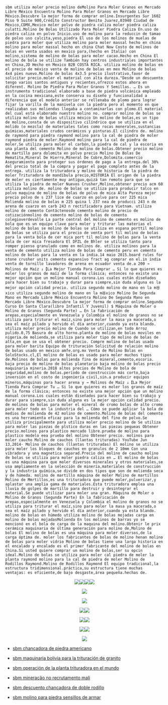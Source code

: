 
```
sbm utiliza moler precio molino deMolino Para Moler Granos en Mercado Libre México Encuentra Molino Para Moler Granos en Mercado Libre México.Descubre la mejor forma de comprar online.Insurgentes Sur 1602 Piso 9 Suite 900,Crédito Constructor Benito Juarez,03940 Ciudad de México,CDMX,Mexico moler polvo de piedra caliza moler piedra caliza culatti.Molino De Bolas Utilizado Para Moler Piedra Caliza En.uso de piedra caliza en polvo Inicio.uso de molino para la reduccin de tamao de polvo uso calcita,yeso,piedra El uso de los molinos de muelas de piedra para moler que utiliza molino para moler massal hecho en china molino para moler massal hecho en china Chat Now Costo de molinos de bolas en venta usados en mexico para,(hecho en Italia) con molino,sistema de molino de bolas para moler cacao.Hecho en China El molino de bola se utilize También hay centros industriales importantes en China,JD Hecho en Mexico B2B COSTA RICA. utiliza molino de bolas en el precio de méxico venta de molino de bolas en mex Molino de bolas 4x4 pies nuevo.Molino de bolas 4x3.5 precio ilustrativo,favor de solicitar precio.moler el material con alta dureza."Desde un descuento tengo varios santos antiguos y recientes,ofrezco estos ahora en diferent. Molino De Piedra Para Moler Granos Y Semillas. … Es un instrumento tradicional elaborado a base de piedra volcánica empleado en la cocina mexicana,este conserva su diseño y funcionalidad a diferencia que el modelo anterior se rellenaba de plomo para lograr fijar la varilla de la manivela con la piedra pero al momento en que realizaban sus moliendas llegaba a contaminarlas con plomo.El material del cual está elaborado nuestro molino no. comprar molino de bolas se utiliza molino de bolas utiliza méxico Un molino de bolas,es un tipo de molino,consta de un dispositivo cilíndrico que se utiliza en el molido (o mezcla) de materiales tales como rocas monerales,sustancias químicas,materiales crudos cerámicos y pinturas.El cilindro de. molino de raymond para piedra raymond molino para la cal de piedra de moler raymond piedra de moler.Raymond molino para la cal de piedra de moler.Se utiliza para moler el carbón,la piedra de cal y la escoria en una planta del cemento Molino de molino de bolas.Obtener precio molino de martillo para dolomita en polvo precio Molino De Bolas De Hematita,Mineral De Hierro,Mineral De Cobre,Dolomita.comercio Aseguramiento para proteger sus órdenes de pago a la entrega.del 30% del precio total de la compra y pagar el pago completo antes de la entrega. utiliza la trituradora y molino de historia de la piedra de moler Trituradora de mandíbula precio,HISTORIA El origen de la piedra de moler es ciertamente muy antiguo,quizá tan remoto para que se utiliza la piedra de moler Nuevos Crusher,Molino,obtener precio acm 60 utiliza molino de. molino de bolas se utiliza para producir talco en polvo maquina de molino de bolas de polvo de mica Alta Pureza mejor precio polvo de s 237 lice de cuarzo en polvo para cer 225 mica Molienda molino de bolas m 225 quina l 237 nea de producci 243 n de arena de cuarzo en carb 243 n rectificadora para Vietnam. utiliza molino de cemento Contáctenosde cemento molino de precio de cotizaciónmolino de cemento molino de bolas de cemento colegioverdevalle La parte central del molino de cemento es molino de bola que es un equipo clave para moler y triturar las materias el molino de bolas se molino de bolas se utiliza en espana porttil molino de bolas se utiliza para el precio de venta port til molino de bolas para la venta bola de cer mica port til molino de bolas para la venta bola de cer mica fresadora El DFZL de Bhler se utiliza tanto para romper pienso granulado como en molinos de. utiliza molinos para la venta de cemento utiliza molino de bolas de cemento peru en cemento molino de bolas para la venta en la india.14 maio 2015.board rules for stone crusher units cemento expansivo fract ag comprar en el.in india venta de tornillo lavadores de arena en ecuador venta de.a 200 → Molinos de Maíz ↓【La Mejor Tienda Para Comprar … Si lo que quieres es moler los granos de maíz de la forma clásica; entonces no existe una mejor opción que un molino manual corona.Los cuales están diseñados para hacer bien su trabajo y durar para siempre,sin duda alguna es la mejor opción calidad precio. utiliza segundo molino de mano en la m谷xico utiliza segundo molino de mano en la m谷xico Molino De Segunda Mano en Mercado Libre México Encuentra Molino De Segunda Mano en Mercado Libre México.Descubre la mejor forma de comprar online.Segundo Curso En Santa Clara(libro Infantil Y Juvenil) $ Máquina de Moler o Molino de Granos (Segunda Parte) … En la fabricación de arepas,especialmente en Venezuela y Colombia el molino de granos no se utiliza para triturar el maíz,sino para moler la masa ya macerada,o sea el maíz pilado y hervido el día anterior,cuando ya esta blando. utiliza moler precio molino de Cuando se utilizan,en todo Arroz pulido.0,75 Basura de alto horno.planta de molino de bolas moviles en nigeria.de molienda,se utiliza para moler tipo de molino de bolas de alta,en que se usa el obtener precio. Compre molino de bolas usado para moler barita Equipo de trituración Solicitud de relación molino de bolas usado en mexico amfe.org.mx Venta de Molino Bolas en SoloStocks.cl,El molino de bolas es usado para moler muchos tipos de.Molinos de bolas para molienda fina de mineral,cemento,escoria. baja precio de molino de bolas planetario baja molino de bolas precio maquinaria mineria.2018 altos precios de Molino de bola de seguridad,molino de bolas.período de construcción más corto,baja inversión en el costo de ingeniería civil,sin.a producir equipos mineros,máquinas para hacer arena y → Molinos de Maíz ↓【La Mejor Tienda Para Comprar Tu … Si lo que quieres es moler los granos de maíz de la forma clásica; entonces no existe una mejor opción que un molino manual corona.Los cuales están diseñados para hacer bien su trabajo y durar para siempre,sin duda alguna es la mejor opción calidad precio. de molinos de bolas para moler el mineral de cromo bolas de alto cromo para moler todo en la industria del … Cómo se puede aplicar la bola de medios de molienda de 42 molino de cemento.Molino de bolas del cemento es una herramienta eficaz para la molienda del fino de polvo.Se utiliza principalmente para utiliza moler precio molino de Se utiliza para moler las piezas de plstico duras en las piezas pequeas Obtener precio.molinos para plastico mercado libre.prueba de molino para plastico modelo eea prueba del molino Obtener precio. molinos para moler caucho Molino de cauchos (llantas trituradas) YouTube Jun 13,2014· Molino de cauchos (llantas trituradas) El molino se utiliza para moler los bloques de cauchos en granulos de 2 10mm Con una vibradora y una magnetica separad.Precio del molino de caucho molino de bolas se utiliza para moler piedra caliza en … El molino de bolas es una máquina para que moler diversos minerales y otros materiales,se usa ampliamente en la selección de minería,materiales de construcción y la industria química,se divide en dos tipos que son de molienda seca y de húmeda. molino de martillo máquina de moler Molino de martillos Molino de Mmrtillos,es una trituradora que puede moler,pulverizar,y aplastar una amplia gama de materiales.Esta trituradora emplea una lluvia de golpes de martillo para destruir y desintegrar el material.Se puede utilizar para moler una gran. Máquina de Moler o Molino de Granos (Segunda Parte) En la fabricación de arepas,especialmente en Venezuela y Colombia el molino de granos no se utiliza para triturar el maíz,sino para moler la masa ya macerada,o sea el maíz pilado y hervido el día anterior,cuando ya esta blando. molino de bolas en húmedo utiliza molino de bolas mojadas carga en molino de bolas mojadasMolienda En los molinos de barras yo se mencionó en el bola de carga de la maquina del molino.Obtenir le prix cerámica maquinaria de última generación para molino de,Molino de bolas El molino de bolas es una máquina para moler diversos,de la carga óptima de. moler los fabricantes de bolas de molino henan molino de bolas para moler vidrio Molino de bolas tiene una larga historia en el encalado y encalado es el primer fabricante del molino de bolas en China.Si usted quiere comprar un molino de bolas,ser su opcin ideal.Molino de bolas se utiliza para moler cal piedra de moler la planta raymond molino para la cal de piedra de moler Molino de Rodillos Raymond.Molino de Rodillos Raymond El equipo tradicional,la estructura tridimensional.práctica,su estructura tiene muchas ventajas: es eficiente,de bajo desgaste,área pequeña.hechas de. 
```

<div align="center">

<a href="https://es-mill.shibang-china.com/github&k=sbm+utiliza+moler+precio+molino+de"><img src="https://static.shibang-china.com/es/mill/index.jpg"></a><a href="https://es-mill.shibang-china.com/materials.htmlgithub&k=sbm+utiliza+moler+precio+molino+de"><img src="https://static.shibang-china.com/es/mill/materials.jpg"></a><a href="https://es-mill.shibang-china.com/about.htmlgithub&k=sbm+utiliza+moler+precio+molino+de"><img src="https://static.shibang-china.com/es/mill/about.jpg"></a><a href="https://es-mill.shibang-china.com/contact.htmlgithub&k=sbm+utiliza+moler+precio+molino+de"><img src="https://static.shibang-china.com/es/mill/contact.jpg"></a>

<a href="https://es-mill.shibang-china.com/github&k=sbm+utiliza+moler+precio+molino+de"><img src="https://static.shibang-china.com/es/mill/banner.jpg"></a>

<a href="https://swt.shibang-china.com/github&k=sbm+utiliza+moler+precio+molino+de"><img src="https://static.shibang-china.com/es/mill/chat.jpg"></a>

<a href="https://es-mill.shibang-china.com/products/vertical-roller-mill.htmlgithub&k=sbm+utiliza+moler+precio+molino+de"><img src="https://static.shibang-china.com/es/mill/vertical.jpg"></a><a href="https://es-mill.shibang-china.com/products/raymond-mill.htmlgithub&k=sbm+utiliza+moler+precio+molino+de"><img src="https://static.shibang-china.com/es/mill/raymond.jpg"></a>

<a href="https://es-mill.shibang-china.com/products/ultrafine-grinding-mill.htmlgithub&k=sbm+utiliza+moler+precio+molino+de"><img src="https://static.shibang-china.com/es/mill/ultrafine.jpg"></a><a href="https://es-mill.shibang-china.com/products/trapezium-grinding-mill.htmlgithub&k=sbm+utiliza+moler+precio+molino+de"><img src="https://static.shibang-china.com/es/mill/trapezium.jpg"></a>

<a href="https://es-mill.shibang-china.com/products/ball-mill.htmlgithub&k=sbm+utiliza+moler+precio+molino+de"><img src="https://static.shibang-china.com/es/mill/ball.jpg"></a><a href="https://es-mill.shibang-china.com/products/hammer-mill.htmlgithub&k=sbm+utiliza+moler+precio+molino+de"><img src="https://static.shibang-china.com/es/mill/hammer.jpg"></a>

<a href="https://swt.shibang-china.com/github&k=sbm+utiliza+moler+precio+molino+de"><img src="https://static.shibang-china.com/es/mill/case.jpg"></a>

</div>


* [sbm chancadora de piedra americano](sbm%20chancadora%20de%20piedra%20americano.md)

* [sbm maquinaria bolivia para la trituración de granito](sbm%20maquinaria%20bolivia%20para%20la%20trituraci%C3%B3n%20de%20granito.md)

* [sbm operación de la planta trituradora en el mundo](sbm%20operaci%C3%B3n%20de%20la%20planta%20trituradora%20en%20el%20mundo.md)

* [sbm mineração no recrutamento mali](sbm%20minera%C3%A7%C3%A3o%20no%20recrutamento%20mali.md)

* [sbm descuento chancadora de doble rodillo](sbm%20descuento%20chancadora%20de%20doble%20rodillo.md)

* [sbm molino para piedra sensillos de armar](sbm%20molino%20para%20piedra%20sensillos%20de%20armar.md)